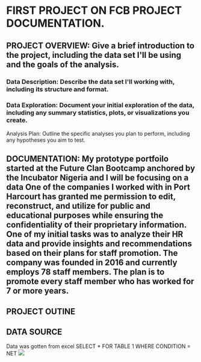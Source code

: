 # FIRST PROJECT ON FCB PROJECT DOCUMENTATION.
## PROJECT OVERVIEW: Give a brief introduction to the project, including the data set I'll be using and the goals of the analysis.
### Data Description: Describe the data set I'll working with, including its structure and format.
### Data Exploration: Document your initial exploration of the data, including any summary statistics, plots, or visualizations you create.
Analysis Plan: Outline the specific analyses you plan to perform, including any hypotheses you aim to test.
## DOCUMENTATION: My prototype portfoilo started at the Future Clan Bootcamp anchored by the Incubator Nigeria and I will be focusing on a data One of the companies I worked with in Port Harcourt has granted me permission to edit, reconstruct, and utilize for public and educational purposes while ensuring the confidentiality of their proprietary information. One of my initial tasks was to analyze their HR data and provide insights and recommendations based on their plans for staff promotion. The company was founded in 2016 and currently employs 78 staff members. The plan is to promote every staff member who has worked for 7 or more years.
## PROJECT OUTINE
## DATA SOURCE
Data was gotten from excel
SELECT * FOR TABLE 1 WHERE CONDITION = NET
![](DATACLEANINGCYCLE)
